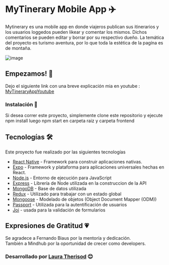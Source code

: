 # MyTinerary Mobile App ✈️

Mytinerary es una mobile app en donde viajeros publican sus itinerarios y los usuarios loggedos pueden likear y comentar los mismos. Dichos comentarios se pueden editar y borrar por su respectivo dueño. La temática del proyecto es turismo aventura, por lo que toda la estética de la pagína es de montaña.



 ![image](assets/mytineraryapp.gif)



## Empezamos! 🚀

Dejo el siguiente link con una breve explicación mia en youtube : [MyTineraryAppYoutube](https://youtu.be/36T8XkKngXw)


### Instalación 🔧

Si desea correr este proyecto, simplemente clone este repositorio  y ejecute 
npm install
luego
 npm start 
en carpeta raiz y carpeta frontend

## Tecnologías 🛠️

Este proyecto fue realizado por las siguientes tecnologías

* [React Native](https://reactnative.dev/) - Framework para construir aplicaciones nativas.
* [Expo](https://expo.dev/) - Framework y plataforma para aplicaciones universales hechas en React.
* [Node.js](https://nodejs.org/en/) - Entorno de ejecución para JavaScript
* [Express](https://expressjs.com/) - Librería de Node utilizada en la construccion de la API
* [MongoDB](https://www.mongodb.com/) - Base de datos utilizada
* [Redux](https://react-redux.js.org/) -  Utilizado para trabajar con un estado global
* [Mongoose](https://mongoosejs.com/) - Modelado de objetos (Object Document Mapper (ODM))
* [Passport](http://www.passportjs.org/) - Utilizada para la autentificación de usuarios
* [Joi](https://www.npmjs.com/package/joi) - usada para la validación de formularios


## Expresiones de Gratitud 💗

Se agradece a Fernando Biaus por la mentoría y  dedicación. <br/>
También a Mindhub por la oportunidad de crecer como developers.


 ### Desarrollado por  [Laura Therisod](https://github.com/ltherisod/) 😊
